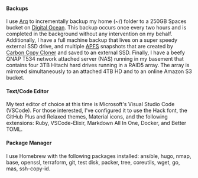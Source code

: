 #### Backups

I use [Arq](https://www.arqbackup.com/https://www.arqbackup.com/) to incrementally backup my home (~/) folder to a 250GB Spaces bucket on [Digital Ocean](https://m.do.co/c/ec164f1469d6). This backup occurs once every two hours and is completed in the background without any intervention on my behalf. Additionally, I have a full machine backup that lives on a super speedy external SSD drive, and multiple [APFS](https://en.wikipedia.org/wiki/Apple_File_System) snapshots that are created by [Carbon Copy Cloner](https://bombich.com/) and saved to an external SSD. Finally, I have a beefy QNAP T534 network attached server (NAS) running in my basement that contains four 3TB Hitachi hard drives running in a RAID5 array. The array is  mirrored simultaneously to an attached 4TB HD and to an online Amazon S3 bucket.

#### Text/Code Editor

My text editor of choice at this time is Microsoft's Visual Studio Code (VSCode). For those interested, I've configured it to use the Hack font, the GitHub Plus and Relaxed themes, Material icons, and the following extensions: Ruby, VSCode-Elixir, Markdown All In One, Docker, and Better TOML.

#### Package Manager

I use Homebrew with the following packages installed: ansible, hugo, nmap, base, openssl, terraform, git, test disk, packer, tree, coreutils, wget, go, mas, ssh-copy-id.

